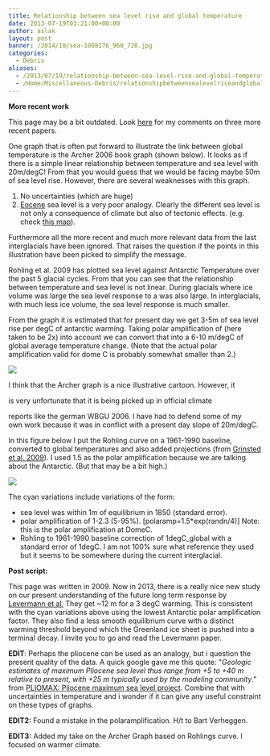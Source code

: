 ```yaml
---
title: Relationship between sea level rise and global temperature
date: 2013-07-19T03:21:00+00:00
author: aslak
layout: post
banner: /2014/10/sea-1008176_960_720.jpg
categories:
  - Debris
aliases:
  - /2013/07/19/relationship-between-sea-level-rise-and-global-temperature/
  - /Home/Miscellaneous-Debris/relationshipbetweensealevelriseandglobaltemperature
---
```

**More recent work**
  
This page may be a bit outdated. Look [here](/Home/Miscellaneous-Debris/threeviewsonsealevelcommitment) for my comments on three more recent papers.
  
One graph that is often put forward to illustrate the link between global temperature is the Archer 2006 book graph (shown below). It looks as if there is a simple linear relationship between temperature and sea level with 20m/degC! From that you would guess that we would be facing maybe 50m of sea level rise. However, there are several weaknesses with this graph.

  1. No uncertainties (which are huge)
  2. [Eocene](http://en.wikipedia.org/wiki/Eocene) sea level is a very poor analogy. Clearly the different sea level is not only a consequence of climate but also of tectonic effects. (e.g. check [this map](http://palaeo.gly.bris.ac.uk/Palaeofiles/Marsupials/Origin%20-%20Gondwana.htm)).

Furthermore all the more recent and much more relevant data from the last interglacials have been ignored. That raises the question if the points in this illustration have been picked to simplify the message.

Rohling et al. 2009 has plotted sea level against Antarctic Temperature
over the past 5 glacial cycles. From that you can see that the
relationship between temperature and sea level is not linear. During
glacials where ice volume was large the sea level response to a was
also large. In interglacials, with much less ice volume, the sea level
response is much smaller.

From the graph it is estimated that for present day we get 3-5m of sea level rise per degC of antarctic warming. Taking polar amplification of (here taken to be 2x) into account we can convert that into a 6-10 m/degC of global average temperature change. (Note that the actual polar amplification valid for dome C is probably somewhat smaller than 2.)
  
![](/2016/02/siddall-slope.png)
  
I think that the Archer graph is a nice illustrative cartoon. However, it
  
is very unfortunate that it is being picked up in official climate
  
reports like the german WBGU 2006. I have had to defend some of my own work because it was in conflict with a present day slope of 20m/degC.

In this figure below I put the Rohling curve on a 1961-1990 baseline, converted to global temperatures and also added projections (from [Grinsted et al. 2009](/Home/PDFs/Announcements/gslprojection)). I used 1.5 as the polar amplification because we are talking about the Antarctic. (But that may be a bit high.)
  
![](/2016/02/SvsT.png)
  
The cyan variations include variations of the form:

  * sea level was within 1m of equilibrium in 1850 (standard error).
  * polar amplification of 1-2.3 (5-95%). [polaramp=1.5*exp(randn/4)] Note: this is the polar amplification at DomeC.
  * Rohling to 1961-1990 baseline correction of 1degC_global with a standard error of 1degC. I am not 100% sure what reference they used but it seems to be somewhere during the current interglacial.

**Post script:**
  
This page was written in 2009. Now in 2013, there is a really nice new study on our present understanding of the future long term response by [Levermann et al.](/Home/Miscellaneous-Debris/threeviewsonsealevelcommitment) They get ~12 m for a 3 degC warming. This is consistent with the cyan variations above using the lowest Antarctic polar amplification factor. They also find a less smooth equilibrium curve with a distinct warming threshold beyond which the Greenland ice sheet is pushed into a terminal decay. I invite you to go and read the Levermann paper.

**EDIT**: Perhaps the pliocene can be used as an analogy, but i question the present quality of the data. A quick google gave me this quote: "_Geologic estimates of maximum Pliocene sea level thus range from +5 to +40 m relative to present, with +25 m typically used by the modeling community_." from [PLIOMAX: Pliocene maximum sea level project](http://www.pages-igbp.org/products/newsletters/2009-2/Special%20section/science%20highlights/Maureen_2009-2%2858-59%29.pdf). Combine that with uncertainties in temperature and i wonder if it can give any useful constraint on these types of graphs.
  
**EDIT2:** Found a mistake in the polaramplification. H/t to Bart Verheggen.
  
**EDIT3:** Added my take on the Archer Graph based on Rohlings curve. I focused on warmer climate.
